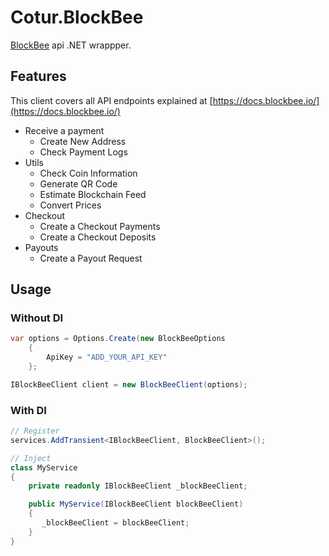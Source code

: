 # Cotur.BlockBee

 [BlockBee](https://blockbee.io) api .NET wrappper.
 
 ## Features
 
 This client covers all API endpoints explained at [https://docs.blockbee.io/](https://docs.blockbee.io/)
 
 * Receive a payment
   * Create New Address
   * Check Payment Logs
 * Utils
   * Check Coin Information
   * Generate QR Code
   * Estimate Blockchain Feed
   * Convert Prices
 * Checkout
   * Create a Checkout Payments
   * Create a Checkout Deposits
 * Payouts
   * Create a Payout Request

## Usage

### Without DI

```csharp
var options = Options.Create(new BlockBeeOptions
    {
        ApiKey = "ADD_YOUR_API_KEY"
    };

IBlockBeeClient client = new BlockBeeClient(options);
```

### With DI

```csharp
// Register 
services.AddTransient<IBlockBeeClient, BlockBeeClient>();

// Inject
class MyService
{
    private readonly IBlockBeeClient _blockBeeClient;

    public MyService(IBlockBeeClient blockBeeClient)
    {
       _blockBeeClient = blockBeeClient;
    }
}
```





